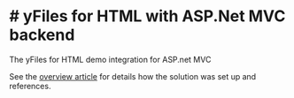 # # yFiles for HTML with ASP.Net MVC backend

The yFiles for HTML demo integration for ASP.net MVC

See the [overview article](docs/Overview.md) for details how the solution was set up and references.